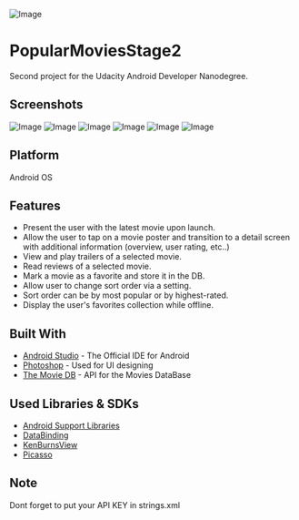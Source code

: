 ![Image](screenshots/cover.png)

# PopularMoviesStage2
Second project for the Udacity Android Developer Nanodegree.

## Screenshots
![Image](screenshots/splash.png) ![Image](screenshots/main.png)
![Image](screenshots/detail.png) ![Image](screenshots/setting.png)
![Image](screenshots/trailers.png) ![Image](screenshots/player.png)

## Platform
Android OS
## Features
* Present the user with the latest movie upon launch.
* Allow the user to tap on a movie poster and transition to a detail screen with additional information (overview, user rating, etc..)
* View and play trailers of a selected movie.
* Read reviews of a selected movie.
* Mark a movie as a favorite and store it in the DB.
* Allow user to change sort order via a setting.
* Sort order can be by most popular or by highest-rated.
* Display the user's favorites collection while offline.  
  
  
## Built With
* [Android Studio](https://developer.android.com/studio/index.html) - The Official IDE for Android
* [Photoshop](https://www.photoshop.com/) - Used for UI designing
* [The Movie DB](https://www.themoviedb.org/) - API for the Movies DataBase

## Used Libraries & SDKs
* [Android Support Libraries](https://developer.android.com/topic/libraries/support-library/packages.html)
* [DataBinding](https://developer.android.com/topic/libraries/data-binding/index.html)
* [KenBurnsView](https://github.com/flavioarfaria/KenBurnsView)
* [Picasso](http://square.github.io/picasso/)
## Note
Dont forget to put your API KEY in strings.xml

